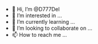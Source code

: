 - 👋 Hi, I’m @D777Del
- 👀 I’m interested in ...
- 🌱 I’m currently learning ...
- 💞️ I’m looking to collaborate on ...
- 📫 How to reach me ...

<!---
D777Del/D777Del is a ✨ special ✨ repository because its `README.md` (this file) appears on your GitHub profile.
You can click the Preview link to take a look at your changes.
--->
